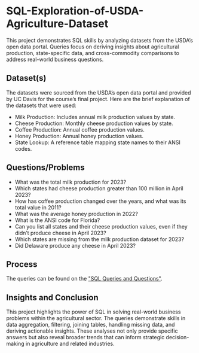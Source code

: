 # SQL-Exploration-of-USDA-Agriculture-Dataset
This project demonstrates SQL skills by analyzing datasets from the USDA’s open data portal. Queries focus on deriving insights about agricultural production, state-specific data, and cross-commodity comparisons to address real-world business questions.

## Dataset(s)
The datasets were sourced from the USDA’s open data portal and provided by UC Davis for the course’s final project. Here are the brief explanation of the datasets that were used: 
- Milk Production: Includes annual milk production values by state.
- Cheese Production: Monthly cheese production values by state.
- Coffee Production: Annual coffee production values.
- Honey Production: Annual honey production values.
- State Lookup: A reference table mapping state names to their ANSI codes.

## Questions/Problems
- What was the total milk production for 2023?
- Which states had cheese production greater than 100 million in April 2023?
- How has coffee production changed over the years, and what was its total value in 2011?
- What was the average honey production in 2022?
- What is the ANSI code for Florida?
- Can you list all states and their cheese production values, even if they didn’t produce cheese in April 2023?
- Which states are missing from the milk production dataset for 2023?
- Did Delaware produce any cheese in April 2023?

## Process
The queries can be found on the <a href="https://github.com/DennyMandaka/SQL-Exploration-of-USDA-Agriculture-Dataset/blob/main/SQL%20Queries%20and%20Questions">"SQL Queries and Questions"</a>.

## Insights and Conclusion
This project highlights the power of SQL in solving real-world business problems within the agricultural sector. The queries demonstrate skills in data aggregation, filtering, joining tables, handling missing data, and deriving actionable insights. These analyses not only provide specific answers but also reveal broader trends that can inform strategic decision-making in agriculture and related industries.
